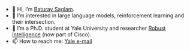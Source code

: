 - 👋 Hi, I’m [Baturay Saglam](https://baturaysaglam.com/).
- 👀 I’m interested in large language models, reinforcement learning and their intersection.
- 🌱 I’m a Ph.D. student at Yale University and researcher [Robust Intelligence](https://www.robustintelligence.com) (now part of Cisco). 
- 📫 How to reach me: [Yale e-mail](mailto:baturay.saglam@yale.edu)

<!---
baturaysaglam/baturaysaglam is a ✨ special ✨ repository because its `README.md` (this file) appears on your GitHub profile.
You can click the Preview link to take a look at your changes.
--->
